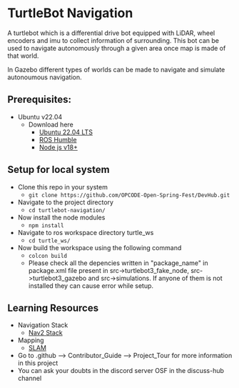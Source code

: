 # TurtleBot Navigation
  A turtlebot which is a differential drive bot equipped with LiDAR, wheel encoders and imu to collect information of surrounding. This bot can be used to navigate autonomously through a given area once map is made of that world.

  In Gazebo different types of worlds can be made to navigate and simulate autonoumous navigation.

## Prerequisites:

- Ubuntu v22.04
  - Download here
    - [Ubuntu 22.04 LTS](https://ubuntu.com/download/desktop)
    - [ROS Humble](https://docs.ros.org/en/humble/Installation/Ubuntu-Install-Debians.html)
    - [Node js v18+](https://www.digitalocean.com/community/tutorials/how-to-install-node-js-on-ubuntu-20-04#option-3-installing-node-using-the-node-version-manager)

## Setup for local system

- Clone this repo in your system
  - `git clone https://github.com/OPCODE-Open-Spring-Fest/DevHub.git`
- Navigate to the project directory
  - `cd turtlebot-navigation/`
- Now install the node modules
  - `npm install`
- Navigate to ros workspace directory turtle_ws
    - `cd turtle_ws/`
- Now build the workspace using the following command
  - `colcon build`
  - Please check all the depencies written in "<depend>package_name</depend>" in package.xml file present in src->turtlebot3_fake_node, src->turtlebot3_gazebo and src->simulations. If anyone of them is not installed they can cause error while setup.


## Learning Resources

- Navigation Stack
  - [Nav2 Stack](https://navigation.ros.org/getting_started/index.html)
- Mapping
  - [SLAM](https://navigation.ros.org/tutorials/docs/navigation2_with_slam.html)
- Go to .github --> Contributor_Guide --> Project_Tour for more information in this project
- You can ask your doubts in the discord server OSF in the discuss-hub channel
  

